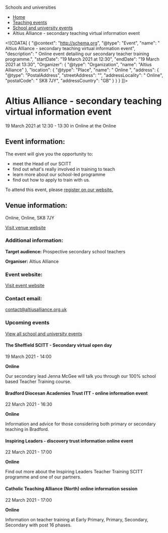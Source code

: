 Schools and universities

*   [Home](/)
*   [Teaching events](/teaching-events)
*   [School and university events](/teaching-events/training-provider-events)
*   Altius Alliance - secondary teaching virtual information event

<!\[CDATA\[ { "@context": "http://schema.org", "@type": "Event", "name": " Altius Alliance - secondary teaching virtual information event", "description": " Online event detailing our secondary teacher training programme.", "startDate": "19 March 2021 at 12:30", "endDate": "19 March 2021 at 13:30", "Organizer": { "@type": "Organization", "name": "Altius Alliance" }, "location": { "@type": "Place", "name": " Online ", "address": { "@type": "PostalAddress", "streetAddress": "", "addressLocality": " Online", "postalCode": " SK8 7JY", "addressCountry": "GB" } } } \]\]>

Altius Alliance - secondary teaching virtual information event
==============================================================

19 March 2021 at 12:30 - 13:30 in Online at the Online

Event information:
------------------

The event will give you the opportunity to:

*   meet the Head of our SCITT
*   find out what's really involved in training to teach
*   learn more about our school-led programme
*   find out how to apply to train with us.

To attend this event, please [register on our website.](https://www.altiusalliance.org.uk/)

Venue information:
------------------

Online, Online, SK8 7JY

[Visit venue website](https://www.altiusalliance.org.uk/ "Online")

### Additional information:

**Target audience:** Prospective secondary school teachers

**Organiser:** Altius Alliance

### Event website:

[Visit event website](https://www.altiusalliance.org.uk/)

### Contact email:

[contact@altiusalliance.org.uk](mailto:contact@altiusalliance.org.uk)

### Upcoming events

[View all school and university events](/teaching-events/training-provider-events)

[](/teaching-events/training-provider-events/210319-the-sheffield-scitt-secondary-virtual-open-day)

#### The Sheffield SCITT - Secondary virtual open day

19 March 2021 - 14:00

**Online**

Our secondary lead Jenna McGee will talk you through our 100% school based Teacher Training course.

[](/teaching-events/training-provider-events/210322-bradford-diocesan-academies-trust-itt-online-information-event)

#### Bradford Diocesan Academies Trust ITT - online information event

22 March 2021 - 16:30

**Online**

Information and advice for those considering both primary or secondary teaching in Bradford.

[](/teaching-events/training-provider-events/210322-inspiring-leaders-discovery-trust-information-online-event)

#### Inspiring Leaders - discovery trust information online event

22 March 2021 - 17:00

**Online**

Find out more about the Inspiring Leaders Teacher Training SCITT programme and one of our partners.

[](/teaching-events/training-provider-events/210322-catholic-teaching-alliance-north-online-information-session)

#### Catholic Teaching Alliance (North) online information session

22 March 2021 - 17:00

**Online**

Information on teacher training at Early Primary, Primary, Secondary, Secondary with post 16 phases.